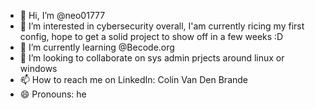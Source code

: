 - 👋 Hi, I’m @neo01777
- 👀 I’m interested in cybersecurity overall, I'am currently ricing my first config, hope to get a solid project to show off in a few weeks :D
- 🌱 I’m currently learning @Becode.org
- 💞️ I’m looking to collaborate on sys admin prjects around linux or windows
- 📫 How to reach me on LinkedIn: Colin Van Den Brande
- 😄 Pronouns: he

<!---
neo01777/neo01777 is a ✨ special ✨ repository because its `README.md` (this file) appears on your GitHub profile.
You can click the Preview link to take a look at your changes.
--->
